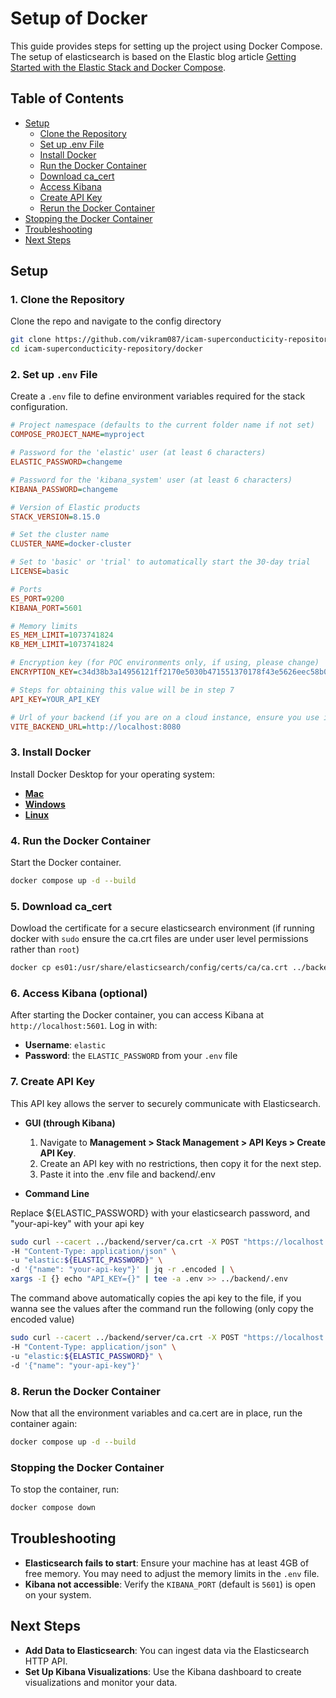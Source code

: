 # Setup of Docker

This guide provides steps for setting up the project using Docker Compose. The setup of elasticsearch is based on the Elastic blog article [Getting Started with the Elastic Stack and Docker Compose](https://www.elastic.co/blog/getting-started-with-the-elastic-stack-and-docker-compose).

## Table of Contents
- [Setup](#setup)
  - [Clone the Repository](#1-clone-the-repository)
  - [Set up .env File](#2-set-up-env-file)
  - [Install Docker](#3-install-docker)
  - [Run the Docker Container](#4-run-the-docker-container)
  - [Download ca_cert](#5-download-ca_cert)
  - [Access Kibana](#6-access-kibana-optional)
  - [Create API Key](#7-create-api-key)
  - [Rerun the Docker Container](#8-rerun-the-docker-container)
- [Stopping the Docker Container](#stopping-the-docker-container)
- [Troubleshooting](#troubleshooting)
- [Next Steps](#next-steps)

## Setup

### 1. Clone the Repository

Clone the repo and navigate to the config directory

   ```bash
   git clone https://github.com/vikram087/icam-superconducticity-repository.git
   cd icam-superconducticity-repository/docker
   ```

### 2. Set up `.env` File

Create a `.env` file to define environment variables required for the stack configuration.

   ```ini
   # Project namespace (defaults to the current folder name if not set)
   COMPOSE_PROJECT_NAME=myproject

   # Password for the 'elastic' user (at least 6 characters)
   ELASTIC_PASSWORD=changeme

   # Password for the 'kibana_system' user (at least 6 characters)
   KIBANA_PASSWORD=changeme

   # Version of Elastic products
   STACK_VERSION=8.15.0

   # Set the cluster name
   CLUSTER_NAME=docker-cluster

   # Set to 'basic' or 'trial' to automatically start the 30-day trial
   LICENSE=basic

   # Ports
   ES_PORT=9200
   KIBANA_PORT=5601

   # Memory limits
   ES_MEM_LIMIT=1073741824
   KB_MEM_LIMIT=1073741824

   # Encryption key (for POC environments only, if using, please change)
   ENCRYPTION_KEY=c34d38b3a14956121ff2170e5030b471551370178f43e5626eec58b04a30fae2

   # Steps for obtaining this value will be in step 7
   API_KEY=YOUR_API_KEY

   # Url of your backend (if you are on a cloud instance, ensure you use its public DNS/IP for this)
   VITE_BACKEND_URL=http://localhost:8080
   ```

### 3. Install Docker

Install Docker Desktop for your operating system:

- **[Mac](https://docs.docker.com/desktop/install/mac-install/)**
- **[Windows](https://docs.docker.com/desktop/install/windows-install/)**
- **[Linux](https://docs.docker.com/desktop/install/linux/)**

### 4. Run the Docker Container

Start the Docker container.

   ```bash
   docker compose up -d --build
   ```

### 5. Download ca_cert

Dowload the certificate for a secure elasticsearch environment (if running docker with `sudo` ensure the ca.crt files are under user level permissions rather than `root`)

   ```bash
   docker cp es01:/usr/share/elasticsearch/config/certs/ca/ca.crt ../backend/server && cp ../backend/server/ca.crt ../backend/scripts/ca.crt
   ```

### 6. Access Kibana (optional)

After starting the Docker container, you can access Kibana at `http://localhost:5601`. Log in with:

   - **Username**: `elastic`
   - **Password**: the `ELASTIC_PASSWORD` from your `.env` file

### 7. Create API Key

This API key allows the server to securely communicate with Elasticsearch.

- **GUI (through Kibana)**

   1. Navigate to **Management > Stack Management > API Keys > Create API Key**.
   2. Create an API key with no restrictions, then copy it for the next step.
   3. Paste it into the .env file and backend/.env

- **Command Line**

Replace ${ELASTIC_PASSWORD} with your elasticsearch password, and "your-api-key" with your api key

   ```bash
   sudo curl --cacert ../backend/server/ca.crt -X POST "https://localhost:9200/_security/api_key" \
   -H "Content-Type: application/json" \
   -u "elastic:${ELASTIC_PASSWORD}" \
   -d '{"name": "your-api-key"}' | jq -r .encoded | \
   xargs -I {} echo "API_KEY={}" | tee -a .env >> ../backend/.env
   ```

The command above automatically copies the api key to the file, if you wanna see the values after the command run the following (only copy the encoded value)

   ```bash
   sudo curl --cacert ../backend/server/ca.crt -X POST "https://localhost:9200/_security/api_key" \
   -H "Content-Type: application/json" \
   -u "elastic:${ELASTIC_PASSWORD}" \
   -d '{"name": "your-api-key"}'
   ```

### 8. Rerun the Docker Container

Now that all the environment variables and ca.cert are in place, run the container again:

   ```bash
   docker compose up -d --build
   ```

### Stopping the Docker Container

To stop the container, run:

   ```bash
   docker compose down
   ```

## Troubleshooting

- **Elasticsearch fails to start**: Ensure your machine has at least 4GB of free memory. You may need to adjust the memory limits in the `.env` file.
- **Kibana not accessible**: Verify the `KIBANA_PORT` (default is `5601`) is open on your system.

## Next Steps

- **Add Data to Elasticsearch**: You can ingest data via the Elasticsearch HTTP API.
- **Set Up Kibana Visualizations**: Use the Kibana dashboard to create visualizations and monitor your data.